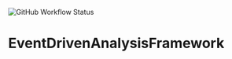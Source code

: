 ![GitHub Workflow Status](https://img.shields.io/github/workflow/status/ArjenVLD/EventDrivenAnalysisFramework/build?style=flat-square)
# EventDrivenAnalysisFramework

